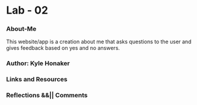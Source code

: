 # Lab - 02

### About-Me
This website/app is a creation about me that asks questions to the user and gives feedback based on yes and no answers.

### Author: Kyle Honaker

### Links and Resources

### Reflections &&|| Comments
